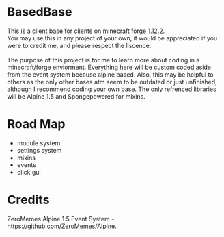 # BasedBase
This is a client base for clients on minecraft forge 1.12.2. <br />
You may use this in any project of your own, it would be appreciated if you were to credit me, and please respect the liscence. <br />
<br />
The purpose of this project is for me to learn more about coding in a minecraft/forge enviorment. Everything here will be custom coded aside from the event system because alpine based. Also, this may be helpful to others as the only other bases atm seem to be outdated or just unfinished, although I recommend coding your own base. The only refrenced libraries will be Alpine 1.5 and Spongepowered for mixins. <br />
# Road Map 
- module system
- settings system
- mixins
- events
- click gui
# Credits
ZeroMemes Alpine 1.5 Event System - https://github.com/ZeroMemes/Alpine. <br />
